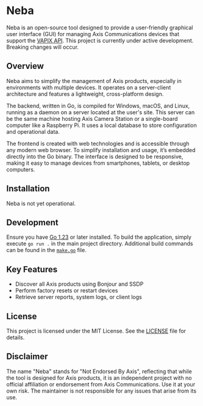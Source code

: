 # Neba

Neba is an open-source tool designed to provide a user-friendly graphical user interface (GUI) for managing Axis
Communications devices that support the [VAPIX API](https://developer.axis.com/vapix). This project is currently under
active development. Breaking changes will occur.

## Overview

Neba aims to simplify the management of Axis products, especially in environments with multiple devices. It operates on
a server-client architecture and features a lightweight, cross-platform design.

The backend, written in Go, is compiled for Windows, macOS, and Linux, running as a daemon on a server located at the
user's site. This server can be the same machine hosting Axis Camera Station or a single-board computer like a Raspberry
Pi. It uses a local database to store configuration and operational data.

The frontend is created with web technologies and is accessible through any modern web browser. To simplify installation
and usage, it’s embedded directly into the Go binary. The interface is designed to be responsive, making it easy to
manage devices from smartphones, tablets, or desktop computers.

## Installation

Neba is not yet operational.

## Development

Ensure you have [Go 1.23](https://go.dev/doc/install) or later installed. To build the application, simply execute
`go run .` in the main project directory. Additional build commands can be found in the [`make.go`](make.go) file.

## Key Features

- Discover all Axis products using Bonjour and SSDP
- Perform factory resets or restart devices
- Retrieve server reports, system logs, or client logs

## License

This project is licensed under the MIT License. See the [LICENSE](LICENSE) file for details.

## Disclaimer

The name "Neba" stands for "Not Endorsed By Axis", reflecting that while the tool is designed for Axis products, it is
an independent project with no official affiliation or endorsement from Axis Communications. Use it at your own risk.
The maintainer is not responsible for any issues that arise from its use.
